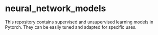 # neural_network_models
This repository contains supervised and unsupervised learning models in Pytorch. They can be easily tuned and adapted for specific uses.
